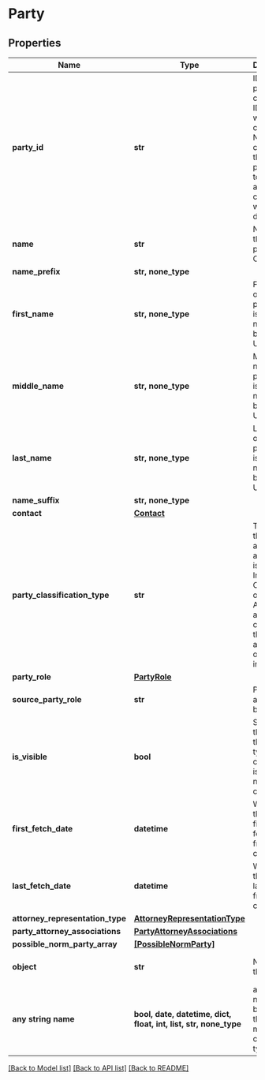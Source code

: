 # Party


## Properties
Name | Type | Description | Notes
------------ | ------------- | ------------- | -------------
**party_id** | **str** | ID for the party in this case. This ID is unique within a case and NOT across cases. If the same party were to appear in another case this ID would be different. | 
**name** | **str** | Name of the party as provided by Court. | 
**name_prefix** | **str, none_type** |  | 
**first_name** | **str, none_type** | First name of the party. This is normalized by UniCourt. | 
**middle_name** | **str, none_type** | Middle name of the party. This is normalized by UniCourt. | 
**last_name** | **str, none_type** | Last name of the party. This is normalized by UniCourt. | 
**name_suffix** | **str, none_type** |  | 
**contact** | [**Contact**](Contact.md) |  | 
**party_classification_type** | **str** | To know the type of an entity in a case, if it is an Individual, Company or Other. An entity to a case could be the parties, attorneys or judges involved. | 
**party_role** | [**PartyRole**](PartyRole.md) |  | 
**source_party_role** | **str** | Party Type as provided by Court. | 
**is_visible** | **bool** | Signifies if the party as this party type is currently isVisible or not for the case. | 
**first_fetch_date** | **datetime** | When was the party first fetched from the court site. | 
**last_fetch_date** | **datetime** | When was the party last fetched from the court site. | 
**attorney_representation_type** | [**AttorneyRepresentationType**](AttorneyRepresentationType.md) |  | 
**party_attorney_associations** | [**PartyAttorneyAssociations**](PartyAttorneyAssociations.md) |  | 
**possible_norm_party_array** | [**[PossibleNormParty]**](PossibleNormParty.md) |  | 
**object** | **str** | Name of the object | defaults to "Party"
**any string name** | **bool, date, datetime, dict, float, int, list, str, none_type** | any string name can be used but the value must be the correct type | [optional]

[[Back to Model list]](../README.md#documentation-for-models) [[Back to API list]](../README.md#documentation-for-api-endpoints) [[Back to README]](../README.md)


